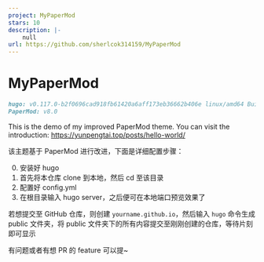 ```yaml
---
project: MyPaperMod
stars: 10
description: |-
    null
url: https://github.com/sherlcok314159/MyPaperMod
---
```


# MyPaperMod 

```md
hugo: v0.117.0-b2f0696cad918fb61420a6aff173eb36662b406e linux/amd64 BuildDate=2023-08-07T12:49:48Z VendorInfo=gohugoio
PaperMod: v8.0
```

This is the demo of my improved PaperMod theme. You can visit the introduction: https://yunpengtai.top/posts/hello-world/ 

该主题基于 PaperMod 进行改进，下面是详细配置步骤： 

0. 安装好 hugo
1. 首先将本仓库 clone 到本地，然后 cd 至该目录
2. 配置好 config.yml
3. 在根目录输入 hugo server，之后便可在本地端口预览效果了

若想提交至 GitHub 仓库，则创建 `yourname.github.io`，然后输入 `hugo` 命令生成 public 文件夹，将 public 文件夹下的所有内容提交至刚刚创建的仓库，等待片刻即可显示

有问题或者有想 PR 的 feature 可以提~
